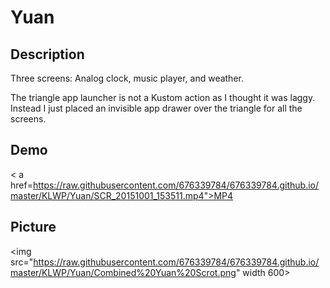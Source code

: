# Yuan

## Description
Three screens: Analog clock, music player, and weather.

The triangle app launcher is not a Kustom action as I thought it was laggy. Instead I just placed an invisible app drawer over the triangle for all the screens.

## Demo
< a href=https://raw.githubusercontent.com/676339784/676339784.github.io/master/KLWP/Yuan/SCR_20151001_153511.mp4">MP4</a>

## Picture
<img src="https://raw.githubusercontent.com/676339784/676339784.github.io/master/KLWP/Yuan/Combined%20Yuan%20Scrot.png" width 600>
